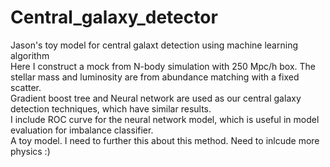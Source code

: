 # Central_galaxy_detector
 Jason's toy model for central galaxt detection using machine learning algorithm <br>
 Here I construct a mock from N-body simulation with 250 Mpc/h box. The stellar mass and luminosity are from abundance matching with a fixed scatter. <br>
 Gradient boost tree and Neural network are used as our central galaxy detection techniques, which have similar results. <br>
 I include ROC curve for the neural network model, which is useful in model evaluation for imbalance classifier. <br>
 A toy model. I need to further this about this method. Need to inlcude more physics :)
